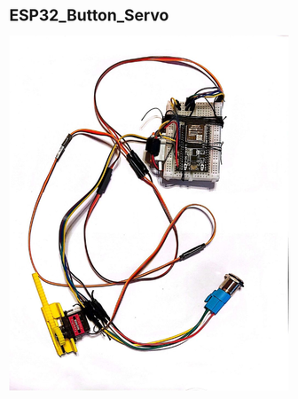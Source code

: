 # ESP32_Button_Servo


![alt text](https://raw.githubusercontent.com/Dian-Yordanov/ESP32_Button_Servo/refs/heads/main/pics/1024-1301.jpg?raw=true)
